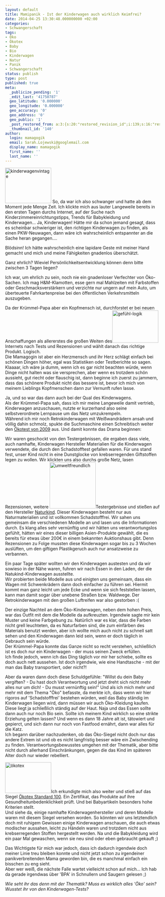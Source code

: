 ```yaml
---
layout: default
title: Mamipanik - Ist der Kinderwagen auch wirklich Keimfrei?
date: 2014-04-25 13:30:48.000000000 +02:00
categories:
- Schwangerschaft
tags:
- Öko
- Ökotex
- Baby
- Bio
- Kinderwagen
- Natur
- Panik
- Schwangerschaft
status: publish
type: post
published: true
meta:
  _publicize_pending: '1'
  _edit_last: '41750787'
  geo_latitude: '0.000000'
  geo_longitude: '0.000000'
  geo_accuracy: '0'
  geo_address: '0'
  geo_public: '1'
  _post_restored_from: a:3:{s:20:"restored_revision_id";i:139;s:16:"restored_by_user";i:41750787;s:13:"restored_time";i:1400597734;}
  _thumbnail_id: '140'
author:
  login: mamagogik
  email: Sarah.Lojewski@googlemail.com
  display_name: mamagogik
  first_name: ''
  last_name: ''
---
```

<p><a href="https://mamagogik.files.wordpress.com/2014/04/vintage-220286_150.jpg"><img class="alignleft size-full wp-image-140" src="{{ site.url }}/images/vintage-220286_150.jpg" alt="kinderwagenvintage" width="150" height="115" /></a> So, da war ich also schwanger und hatte ab dem Moment jede Menge Zeit. Ich klickte mich aus lauter Langeweile bereits in den ersten Tagen durchs Internet, auf der Suche nach Kinderzimmereinrichtungstipps, Trends für Babykleidung und Kinderwagen... Ja, Kinderwagen! Hätte mir da schon jemand gesagt, dass es scheinbar schwieriger ist, den richtigen Kinderwagen zu finden, als einen PKW-Neuwagen, dann wäre ich wahrscheinlich entspannter an die Sache heran gegangen....</p>
<p><!--more--></p>
<p>Blödsinn! Ich hätte wahrscheinlich eine lapidare Geste mit meiner Hand gemacht und mich und meine Fähigkeiten gnadenlos überschätzt.</p>
<p>Ganz ehrlich? Wieviel Persönlichkeitsentwicklung können denn bitte zwischen 3 Tagen liegen?</p>
<p>Ich war, um ehrlich zu sein, noch nie ein gnadenloser Verfechter von Öko-Sachen. Ich mag H&amp;M-Klamotten, esse gern mal Mahlzeiten mit Farbstoffen oder Geschmacksverstärkern und verzichte nur ungern auf mein Auto, um überteuerte Fahrkartenpreise bei den öffentlichen Verkehrsmitteln auszugeben.</p>
<p>Da der Krümmel-Papa aber ein Kopfmensch ist, durchforstet er bei neuen Anschaffungen als allererstes die großen Weiten des<a href="images/arrows-273399_150.jpg"><img class="alignleft size-full wp-image-144" src="{{ site.url }}/images/arrows-273399_150.jpg" alt="gefühl-logik" width="150" height="105" /></a> Internets nach Tests und Rezensionen und wählt danach das richtige Produkt. Logisch.<br />
Die Mamagogin ist aber ein Herzmensch und ihr Herz schlägt einfach bei schönen Dingen höher, egal was Statistiken oder Testberichte so sagen. Klaaaar, ich wäre ja dumm, wenn ich es gar nicht beachten würde, wenn Dinge nicht halten was sie versprechen, aber wenn es trotzdem schön aussieht, gut riecht oder flauschig ist, dann beginne ich zuerst zu jammern, dass das schönere Produkt nicht das bessere ist, bevor ich mich von meinem Lieblings Kopfmenschen dann zur Vernunft rufen lasse.</p>
<p>Ja, und so war das dann auch bei der Qual des Kinderwagens.<br />
Als der Krümmel-Papa sah, dass ich mir meine Langeweile damit vertrieb, Kinderwagen anzuschauen, nutzte er kurzerhand also seine selbstverordnete Lernpause um das Netz umzukrempeln.<br />
Während ich mir noch Retrokinderwagen mit Weißwandrädern ansah und völlig dahin schmolz, spukte die Suchmaschine einen Schreibtisch weiter den <a href="http://www.test.de/Kinderwagen-10-von-14-sind-mangelhaft-1801766-0/">Ökotest von 2009</a> aus. Und damit konnte das Drama beginnen:</p>
<p>Wir waren geschockt von den Testergebnissen, die ergaben dass viele, auch namhafte, Kinderwagen Hersteller Materialien für die Kinderwagen verwendete, die durch den Schadstofftest gefallen waren. Für uns stand fest, unser Kind nicht in eine Dunstglocke von krebserregenden Giftstoffen legen zu wollen. Wir klickten uns also durchs große Netz, lasen Rezensionen, weitere <a href="images/lotus-312768_150.png"><img class="alignright size-full wp-image-145" src="{{ site.url }}/images/lotus-312768_150.png" alt="umweltfreundlich" width="150" height="150" /></a>Testergebnisse und stießen auf den Hersteller <a href="http://www.naturkind-kinderwagen.de">Naturkind</a>. Dieser Kinderwagen besteht nur aus Naturmaterialien und ist vollkommen Schadstofffrei. Wir sahen uns gemeinsam die verschiedenen Modelle an und lasen uns die Informationen durch. Es klang alles sehr vernünftig und wir hätten uns verantwortungslos gefühlt, hätten wir eines dieser billigen Asien-Produkte gewählt, die es bereits für etwas über 200€ in einem bekannten Auktionshaus gibt. Denn Rezensionen zu Folge mussten diese Kinderwagen sogar bis zu 3 Wochen auslüften, um den giftigen Plastikgeruch auch nur ansatzweise zu verbannen.</p>
<p>Ein paar Tage später wollten wir den Kinderwagen austesten und da wir sowieso in der Nähe waren, fuhren wir nach Essen in den Laden, der die Natukind-Kinderwagen ausstellte.<br />
Wir probierten beide Modelle aus und einigten uns gemeinsam, dass ein Wagen mit Schwenkrädern dann doch einfacher zu führen sei. Hiermit kommt man ganz leicht um jede Ecke und wenn sie sich feststellen lassen, kann man damit sogar über unebene Straßen bzw. Waldwege. Der Retrokinderwagen mit den großen Luftreifen war also gestorben :(</p>
<p>Der einzige Nachteil an dem Öko-Kinderwagen, neben dem hohen Preis, war das Outfit mit dem die Modelle da aufkreuzten. Irgendwie sagte mir kein Muster und keine Farbgebung zu. Natürlich war es klar, dass die Farben nicht grell leuchteten, da es Naturfarben sind, die zum einfärben des Materials benutzt werden, aber ich wollte mich auch nicht zu schnell satt sehen und den Kinderwagen dann leid sein, wenn er doch täglich in Gebrauch sein würde.<br />
Der Krümmel-Papa konnte das Ganze nicht so recht verstehen, schließlich ist es doch nur ein Kinderwagen - der muss seinen Zweck erfüllen.<br />
Ich finde jedoch, wenn ich das Ding täglich vor mir her schiebe, sollte es doch auch nett aussehen. Ist doch irgendwie, wie eine Handtasche - mit der man das Baby transportiert, oder nicht?!</p>
<p>Aber da waren dann doch diese Schuldgefühle: "Willst du dein Baby vergiften? - Du hast doch Verantwortung und jetzt dreht sich nicht mehr alles nur um dich! - Du musst vernünftig sein!" Und als ich mich mehr und mehr mit dem Thema "Öko" befasste, da merkte ich, dass wenn wir hier rigoros auf 'Schadstofffrei' bestehen würden, weil das Baby ständig im Kinderwagen liegen wird, dann müssen wir auch Öko-Kleidung kaufen. Diese liegt ja schließlich ständig auf der Haut. Naja und das Essen sollte dann auch nur noch Bio sein. Sollte ich meinem Kind wirklich so eine strikte Erziehung gelten lassen? Und wenn es dann 18 Jahre alt ist, tätowiert und gepierct, und sich dann nur noch von Fastfood ernährt, dann war alles für die Katz.<br />
Ich begann darüber nachzudenken, ob das Öko-Siegel nicht doch nur das andere Extrem ist und ob es nicht langfristig besser wäre ein Zwischending zu finden. Verantwortungsbewusstes umgehen mit der Thematik, aber bitte nicht durch allerhand Einschränkungen, gegen die das Kind im späteren Alter doch nur wieder rebelliert.</p>
<p><img class="alignleft size-thumbnail wp-image-141" src="{{ site.url }}/images/c3b6kotex.jpg" alt="ökotex" width="150" height="100" />Ich erkundigte mich also weiter und stieß auf das Siegel <a href="https://www.oeko-tex.com/de/manufacturers/concept/oeko_tex_standard_100/oeko_tex_standard_100.xhtml">Ökotex Standard 100</a>. Ein Zertifikat, das Produkte auf ihre Gesundheitunbedenklichkeit prüft. Und bei Babyartikeln besonders hohe Kriterien stellt.<br />
Und siehe da, einige namhafte Kinderwagenhersteller und deren Modelle waren mit diesem Siegel versehen worden. So könnten wir uns letztendlich doch mit ruhigem Gewissen einige Kinderwagen anschauen, die auch etwas modischer aussahen, leicht zu Händeln waren und trotzdem nicht aus krebserregenden Stoffen hergestellt werden. Na und die Babykleidung wird ein paar Mal gewaschen, wenn sie neu sind oder eben gebraucht gekauft ;)</p>
<p>Das Wichtigste für mich war jedoch, dass ich dadurch irgendwie doch meiner Linie treu bleiben konnte und nicht jetzt schon zu irgendeiner panikverbreitenden Mama geworden bin, die es manchmal einfach ein bisschen zu eng sieht.<br />
Aber wer weiß, die nächste Falle wartet vielleicht schon auf mich... Ich hab da gerade irgendwas über 'BPA' in Schnullern und Saugern gelesen ;)</p>
<p><em>Wie seht ihr das denn mit der Thematik? Muss es wirklich alles 'Öko' sein? Wusstet ihr von den Kinderwagen-Tests?</em></p>
